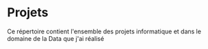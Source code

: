 # Projets
Ce répertoire contient l'ensemble des projets informatique et dans le domaine de la Data que j'ai réalisé 
